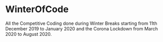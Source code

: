 # WinterOfCode

All the Competitive Coding done during Winter Breaks starting from 11th December 2019 to January 2020 and the Corona Lockdown from March 2020 to August 2020.
